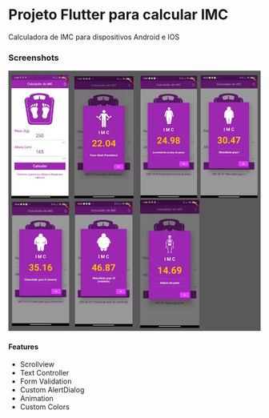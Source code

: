 # Projeto Flutter para calcular IMC

Calculadora de IMC para dispositivos Android e IOS

### Screenshots

![screenshots](docs/screenshots/all.jpg)

#### Features

- Scrollview
- Text Controller
- Form Validation
- Custom AlertDialog
- Animation
- Custom Colors
